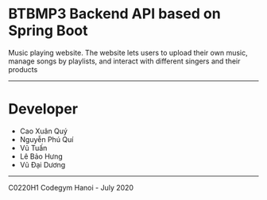 # BTBMP3 Backend API based on Spring Boot

Music playing website. The website lets users to upload
their own music, manage songs by playlists, and interact with different
singers and their products

---
# Developer
- Cao Xuân Quý
- Nguyễn Phú Quí
- Vũ Tuấn
- Lê Bảo Hưng
- Vũ Đại Dương
---
C0220H1 Codegym Hanoi - July 2020 
